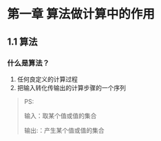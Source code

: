 # 第一章 算法做计算中的作用

## 1.1 算法

### 什么是算法？

1. 任何良定义的计算过程
2. 把输入转化传输出的计算步骤的一个序列

> PS:
>
> 输入：取某个值或值的集合
>
> 输出:：产生某个值或值的集合



